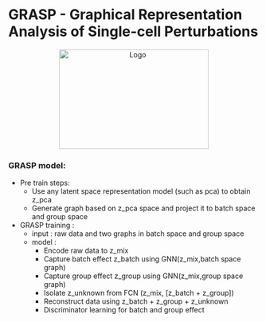 # GRASP - Graphical Representation Analysis of Single-cell Perturbations

<div align="center">
    <img src="grasp_model.png" alt="Logo" width="300" height="200">
</div>


### GRASP model:
- Pre train steps:
    -   Use any latent space representation model (such as pca) to obtain z_pca
    -   Generate graph based on z_pca space and project it to batch space and group space
- GRASP training :
    - input : raw data and two graphs in batch space and group space
    - model :
        - Encode raw data to z_mix
        - Capture batch effect z_batch using GNN(z_mix,batch space graph) 
        - Capture group effect z_group using GNN(z_mix,group space graph) 
        - Isolate z_unknown from FCN (z_mix, [z_batch + z_group])
        - Reconstruct data using z_batch + z_group + z_unknown
        - Discriminator learning for batch and group effect

        